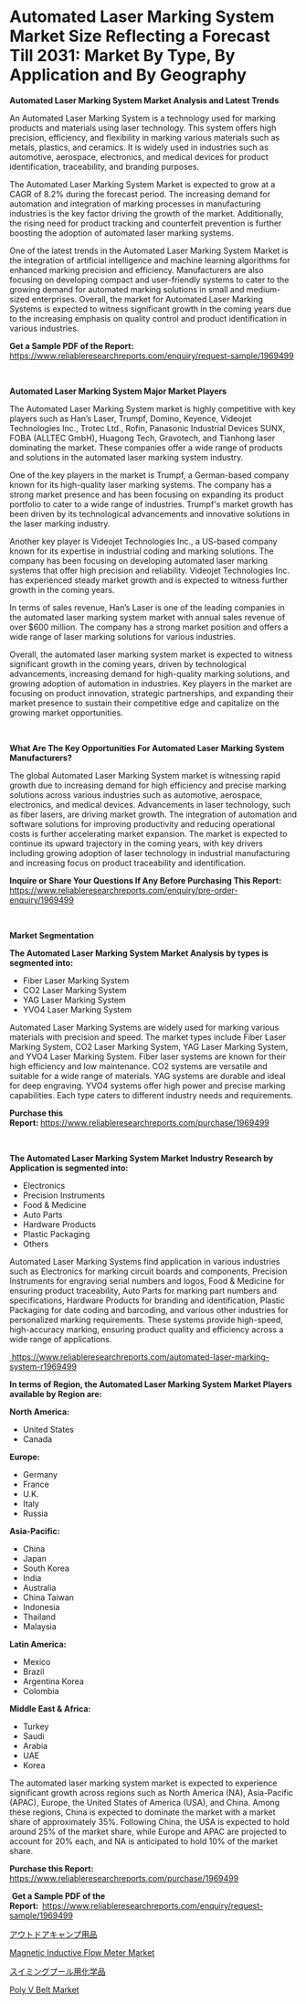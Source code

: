 <p><h1>Automated Laser Marking System Market Size Reflecting a Forecast Till 2031: Market By Type, By Application and By Geography</h1></p><p><strong>Automated Laser Marking System Market Analysis and Latest Trends</strong></p>
<p><p>An Automated Laser Marking System is a technology used for marking products and materials using laser technology. This system offers high precision, efficiency, and flexibility in marking various materials such as metals, plastics, and ceramics. It is widely used in industries such as automotive, aerospace, electronics, and medical devices for product identification, traceability, and branding purposes.</p><p>The Automated Laser Marking System Market is expected to grow at a CAGR of 8.2% during the forecast period. The increasing demand for automation and integration of marking processes in manufacturing industries is the key factor driving the growth of the market. Additionally, the rising need for product tracking and counterfeit prevention is further boosting the adoption of automated laser marking systems.</p><p>One of the latest trends in the Automated Laser Marking System Market is the integration of artificial intelligence and machine learning algorithms for enhanced marking precision and efficiency. Manufacturers are also focusing on developing compact and user-friendly systems to cater to the growing demand for automated marking solutions in small and medium-sized enterprises. Overall, the market for Automated Laser Marking Systems is expected to witness significant growth in the coming years due to the increasing emphasis on quality control and product identification in various industries.</p></p>
<p><strong>Get a Sample PDF of the Report:&nbsp;</strong> <a href="https://www.reliableresearchreports.com/enquiry/request-sample/1969499">https://www.reliableresearchreports.com/enquiry/request-sample/1969499</a></p>
<p>&nbsp;</p>
<p><strong>Automated Laser Marking System Major Market Players</strong></p>
<p><p>The Automated Laser Marking System market is highly competitive with key players such as Han’s Laser, Trumpf, Domino, Keyence, Videojet Technologies Inc., Trotec Ltd., Rofin, Panasonic Industrial Devices SUNX, FOBA (ALLTEC GmbH), Huagong Tech, Gravotech, and Tianhong laser dominating the market. These companies offer a wide range of products and solutions in the automated laser marking system industry.</p><p>One of the key players in the market is Trumpf, a German-based company known for its high-quality laser marking systems. The company has a strong market presence and has been focusing on expanding its product portfolio to cater to a wide range of industries. Trumpf's market growth has been driven by its technological advancements and innovative solutions in the laser marking industry.</p><p>Another key player is Videojet Technologies Inc., a US-based company known for its expertise in industrial coding and marking solutions. The company has been focusing on developing automated laser marking systems that offer high precision and reliability. Videojet Technologies Inc. has experienced steady market growth and is expected to witness further growth in the coming years.</p><p>In terms of sales revenue, Han’s Laser is one of the leading companies in the automated laser marking system market with annual sales revenue of over $600 million. The company has a strong market position and offers a wide range of laser marking solutions for various industries.</p><p>Overall, the automated laser marking system market is expected to witness significant growth in the coming years, driven by technological advancements, increasing demand for high-quality marking solutions, and growing adoption of automation in industries. Key players in the market are focusing on product innovation, strategic partnerships, and expanding their market presence to sustain their competitive edge and capitalize on the growing market opportunities.</p></p>
<p>&nbsp;</p>
<p><strong>What Are The Key Opportunities For Automated Laser Marking System Manufacturers?</strong></p>
<p><p>The global Automated Laser Marking System market is witnessing rapid growth due to increasing demand for high efficiency and precise marking solutions across various industries such as automotive, aerospace, electronics, and medical devices. Advancements in laser technology, such as fiber lasers, are driving market growth. The integration of automation and software solutions for improving productivity and reducing operational costs is further accelerating market expansion. The market is expected to continue its upward trajectory in the coming years, with key drivers including growing adoption of laser technology in industrial manufacturing and increasing focus on product traceability and identification.</p></p>
<p><strong>Inquire or Share Your Questions If Any Before Purchasing This Report:</strong> <a href="https://www.reliableresearchreports.com/enquiry/pre-order-enquiry/1969499">https://www.reliableresearchreports.com/enquiry/pre-order-enquiry/1969499</a></p>
<p>&nbsp;</p>
<p><strong>Market Segmentation</strong></p>
<p><strong>The Automated Laser Marking System Market Analysis by types is segmented into:</strong></p>
<p><ul><li>Fiber Laser Marking System</li><li>CO2 Laser Marking System</li><li>YAG Laser Marking System</li><li>YVO4 Laser Marking System</li></ul></p>
<p><p>Automated Laser Marking Systems are widely used for marking various materials with precision and speed. The market types include Fiber Laser Marking System, CO2 Laser Marking System, YAG Laser Marking System, and YVO4 Laser Marking System. Fiber laser systems are known for their high efficiency and low maintenance. CO2 systems are versatile and suitable for a wide range of materials. YAG systems are durable and ideal for deep engraving. YVO4 systems offer high power and precise marking capabilities. Each type caters to different industry needs and requirements.</p></p>
<p><strong>Purchase this Report:&nbsp;</strong><a href="https://www.reliableresearchreports.com/purchase/1969499">https://www.reliableresearchreports.com/purchase/1969499</a></p>
<p>&nbsp;</p>
<p><strong>The Automated Laser Marking System Market Industry Research by Application is segmented into:</strong></p>
<p><ul><li>Electronics</li><li>Precision Instruments</li><li>Food & Medicine</li><li>Auto Parts</li><li>Hardware Products</li><li>Plastic Packaging</li><li>Others</li></ul></p>
<p><p>Automated Laser Marking Systems find application in various industries such as Electronics for marking circuit boards and components, Precision Instruments for engraving serial numbers and logos, Food & Medicine for ensuring product traceability, Auto Parts for marking part numbers and specifications, Hardware Products for branding and identification, Plastic Packaging for date coding and barcoding, and various other industries for personalized marking requirements. These systems provide high-speed, high-accuracy marking, ensuring product quality and efficiency across a wide range of applications.</p></p>
<p><a href="https://www.reliableresearchreports.com/automated-laser-marking-system-r1969499">&nbsp;https://www.reliableresearchreports.com/automated-laser-marking-system-r1969499</a></p>
<p><strong>In terms of Region, the Automated Laser Marking System Market Players available by Region are:</strong></p>
<p>
    <p> <strong> North America: </strong>
        <ul>
            <li>United States</li>
            <li>Canada</li>
        </ul>
        </p> 
    <p> <strong> Europe: </strong>
        <ul>
            <li>Germany</li>
            <li>France</li>
            <li>U.K.</li>
            <li>Italy</li>
            <li>Russia</li>
        </ul>
        </p> 
    <p> <strong> Asia-Pacific: </strong>
        <ul>
            <li>China</li>
            <li>Japan</li>
            <li>South Korea</li>
            <li>India</li>
            <li>Australia</li>
            <li>China Taiwan</li>
            <li>Indonesia</li>
            <li>Thailand</li>
            <li>Malaysia</li>
        </ul>
        </p> 
    <p> <strong> Latin America: </strong>
        <ul>
            <li>Mexico</li>
            <li>Brazil</li>
            <li>Argentina Korea</li>
            <li>Colombia</li>
        </ul>
        </p> 
    <p> <strong> Middle East & Africa: </strong>
        <ul>
            <li>Turkey</li>
            <li>Saudi</li>
            <li>Arabia</li>
            <li>UAE</li>
            <li>Korea</li>
        </ul>
    </p>
    </p>
<p><p>The automated laser marking system market is expected to experience significant growth across regions such as North America (NA), Asia-Pacific (APAC), Europe, the United States of America (USA), and China. Among these regions, China is expected to dominate the market with a market share of approximately 35%. Following China, the USA is expected to hold around 25% of the market share, while Europe and APAC are projected to account for 20% each, and NA is anticipated to hold 10% of the market share.</p></p>
<p><strong>Purchase this Report: </strong><a href="https://www.reliableresearchreports.com/purchase/1969499">https://www.reliableresearchreports.com/purchase/1969499</a></p>
<p>&nbsp;<strong>Get a Sample PDF of the Report:&nbsp;&nbsp;</strong><a href="https://www.reliableresearchreports.com/enquiry/request-sample/1969499">https://www.reliableresearchreports.com/enquiry/request-sample/1969499</a></p>
<p><strong></strong></p>
<p><p><a href="https://github.com/vlcostes/Market-Research-Report-List-1/blob/main/539240533707.md">アウトドアキャンプ用品</a></p><p><a href="https://github.com/ChiragRp1/Market-Research-Report-List-4/blob/main/magnetic-inductive-flow-meter-market.md">Magnetic Inductive Flow Meter Market</a></p><p><a href="https://github.com/EstaSprer20231/Market-Research-Report-List-1/blob/main/811489833708.md">スイミングプール用化学品</a></p><p><a href="https://github.com/Hazelklievgspy6vdcsmu106w/Market-Research-Report-List-2/blob/main/poly-v-belt-market.md">Poly V Belt Market</a></p></p>